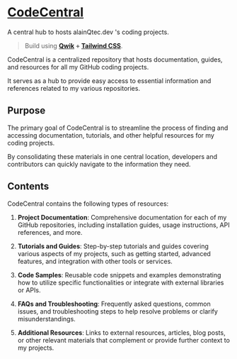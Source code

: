 # [CodeCentral](alainQtec.github.io)

A central hub to hosts alainQtec.dev 's coding projects.

>Build using **[Qwik](https://qwik.builder.io/) + [Tailwind CSS](https://tailwindcss.com/)**.

CodeCentral is a centralized repository that hosts documentation, guides, and resources for all my GitHub coding projects.

It serves as a hub to provide easy access to essential information and references related to my various repositories.

## Purpose

The primary goal of CodeCentral is to streamline the process of finding and accessing documentation, tutorials, and other helpful resources for my coding projects.

By consolidating these materials in one central location, developers and contributors can quickly navigate to the information they need.

## Contents

CodeCentral contains the following types of resources:

1. **Project Documentation**: Comprehensive documentation for each of my GitHub repositories, including installation guides, usage instructions, API references, and more.

2. **Tutorials and Guides**: Step-by-step tutorials and guides covering various aspects of my projects, such as getting started, advanced features, and integration with other tools or services.

3. **Code Samples**: Reusable code snippets and examples demonstrating how to utilize specific functionalities or integrate with external libraries or APIs.

4. **FAQs and Troubleshooting**: Frequently asked questions, common issues, and troubleshooting steps to help resolve problems or clarify misunderstandings.

5. **Additional Resources**: Links to external resources, articles, blog posts, or other relevant materials that complement or provide further context to my projects.
